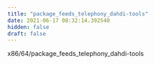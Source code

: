 ```yaml
---
title: "package_feeds_telephony_dahdi-tools"
date: 2021-06-17 08:32:14.392540
hidden: false
draft: false
---
```


x86/64/package_feeds_telephony_dahdi-tools

